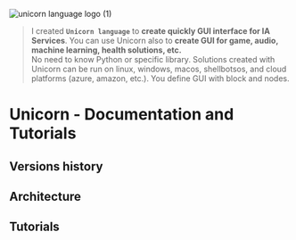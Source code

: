 ![unicorn language logo (1)](https://github.com/user-attachments/assets/b897f5bb-a04f-4fbf-96dd-0d59ae978562)


> I created **`Unicorn language`** to **create quickly GUI interface for IA Services**. You can use Unicorn also to **create GUI for game, audio, machine learning, health solutions, etc.**   
> No need to know Python or specific library. Solutions created with Unicorn can be run on linux, windows, macos, shellbotsos, and cloud platforms (azure, amazon, etc.). You define GUI with block and nodes.


# Unicorn - Documentation and Tutorials

## Versions history

## Architecture

## Tutorials








